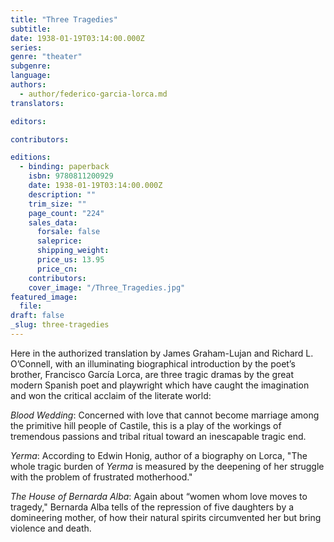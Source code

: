 ```yaml
---
title: "Three Tragedies"
subtitle:
date: 1938-01-19T03:14:00.000Z
series:
genre: "theater"
subgenre:
language:
authors:
  - author/federico-garcia-lorca.md
translators:

editors:

contributors:

editions:
  - binding: paperback
    isbn: 9780811200929
    date: 1938-01-19T03:14:00.000Z
    description: ""
    trim_size: ""
    page_count: "224"
    sales_data:
      forsale: false
      saleprice:
      shipping_weight:
      price_us: 13.95
      price_cn:
    contributors:
    cover_image: "/Three_Tragedies.jpg"
featured_image:
  file:
draft: false
_slug: three-tragedies
---
```


Here in the authorized translation by James Graham-Lujan and Richard L. O’Connell, with an illuminating biographical introduction by the poet’s brother, Francisco García Lorca, are three tragic dramas by the great modern Spanish poet and playwright which have caught the imagination and won the critical acclaim of the literate world:

_Blood Wedding_: Concerned with love that cannot become marriage among the primitive hill people of Castile, this is a play of the workings of tremendous passions and tribal ritual toward an inescapable tragic end.

_Yerma_: According to Edwin Honig, author of a biography on Lorca, "The whole tragic burden of _Yerma_ is measured by the deepening of her struggle with the problem of frustrated motherhood."

_The House of Bernarda Alba_: Again about “women whom love moves to tragedy," Bernarda Alba tells of the repression of five daughters by a domineering mother, of how their natural spirits circumvented her but bring violence and death.

